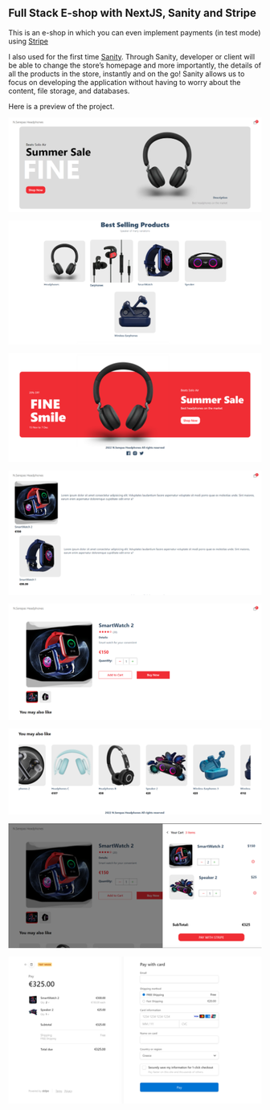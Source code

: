 ## Full Stack E-shop with NextJS, Sanity and Stripe

This is an e-shop in which you can even implement payments (in test mode) using [Stripe](https://stripe.com/en-gr)

I also used for the first time [Sanity](https://www.sanity.io/). Through Sanity, developer or client will be able to change the store’s homepage and more importantly, the details of all the products in the store, instantly and on the go!
Sanity allows us to focus on developing the application without having to worry about the content, file storage, and databases.


Here is a preview of the project.

![0](https://github.com/nikossrp/E-shop_NextJS_Sanity_Stripe/blob/main/public/assets/0.png)

![1](https://github.com/nikossrp/E-shop_NextJS_Sanity_Stripe/blob/main/public/assets/1.png)

![1](https://github.com/nikossrp/E-shop_NextJS_Sanity_Stripe/blob/main/public/assets/2.png)

![1](https://github.com/nikossrp/E-shop_NextJS_Sanity_Stripe/blob/main/public/assets/3.png)

![1](https://github.com/nikossrp/E-shop_NextJS_Sanity_Stripe/blob/main/public/assets/4.png)

![1](https://github.com/nikossrp/E-shop_NextJS_Sanity_Stripe/blob/main/public/assets/5.png)

![1](https://github.com/nikossrp/E-shop_NextJS_Sanity_Stripe/blob/main/public/assets/6.png)

![1](https://github.com/nikossrp/E-shop_NextJS_Sanity_Stripe/blob/main/public/assets/7.png)
